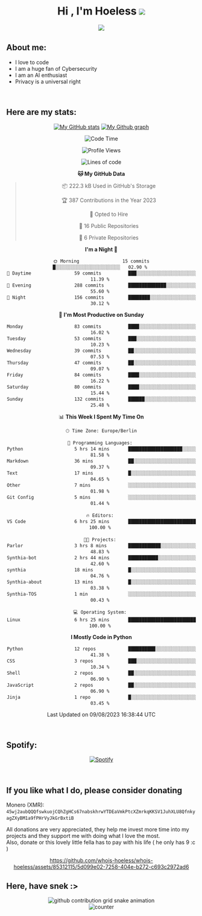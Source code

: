 <h1 align="center">Hi , I'm Hoeless <img src="https://media.giphy.com/media/hvRJCLFzcasrR4ia7z/giphy.gif" width="35"></h1>
<p align="center">
  <a href="https://github.com/whois-hoeless"><img src="https://readme-typing-svg.demolab.com?font=Roboto+Mono&weight=300&size=28&duration=4000&pause=100&color=C109F7&center=true&vCenter=true&width=580&height=127&lines=I'm+a+programmer;I'm+an+AI+enthusiast;I'm+a+big+fan+of+Neural+Networks;I'm+interested+in+Computer+Science;I+love+Cybersecurity;By+the+way+I+use+Arch+%F0%9F%92%80"></a>
</p>

## About me:

- I love to code
- I am a huge fan of Cybersecurity
- I am an AI enthusiast
- Privacy is a universal right

<br>

## Here are my stats:

<div align="center">
    
 [![My GitHub stats](https://github-readme-stats.vercel.app/api?username=whois-hoeless&count_private=true&show_icons=true&theme=radical)](https://github.com/whois-hoeless)
 [![My Github graph](http://github-profile-summary-cards.vercel.app/api/cards/profile-details?username=whois-hoeless&theme=radical)](https://github.com/whois-hoeless)

<!--START_SECTION:waka-->
![Code Time](http://img.shields.io/badge/Code%20Time-94%20hrs%2038%20mins-blue)

![Profile Views](http://img.shields.io/badge/Profile%20Views-2-blue)

![Lines of code](https://img.shields.io/badge/From%20Hello%20World%20I%27ve%20Written-36.7%20thousand%20lines%20of%20code-blue)

**🐱 My GitHub Data** 

> 📦 222.3 kB Used in GitHub's Storage 
 > 
> 🏆 387 Contributions in the Year 2023
 > 
> 💼 Opted to Hire
 > 
> 📜 16 Public Repositories 
 > 
> 🔑 6 Private Repositories 
 > 
**I'm a Night 🦉** 

```text
🌞 Morning                15 commits          █░░░░░░░░░░░░░░░░░░░░░░░░   02.90 % 
🌆 Daytime                59 commits          ███░░░░░░░░░░░░░░░░░░░░░░   11.39 % 
🌃 Evening                288 commits         ██████████████░░░░░░░░░░░   55.60 % 
🌙 Night                  156 commits         ████████░░░░░░░░░░░░░░░░░   30.12 % 
```
📅 **I'm Most Productive on Sunday** 

```text
Monday                   83 commits          ████░░░░░░░░░░░░░░░░░░░░░   16.02 % 
Tuesday                  53 commits          ███░░░░░░░░░░░░░░░░░░░░░░   10.23 % 
Wednesday                39 commits          ██░░░░░░░░░░░░░░░░░░░░░░░   07.53 % 
Thursday                 47 commits          ██░░░░░░░░░░░░░░░░░░░░░░░   09.07 % 
Friday                   84 commits          ████░░░░░░░░░░░░░░░░░░░░░   16.22 % 
Saturday                 80 commits          ████░░░░░░░░░░░░░░░░░░░░░   15.44 % 
Sunday                   132 commits         ██████░░░░░░░░░░░░░░░░░░░   25.48 % 
```


📊 **This Week I Spent My Time On** 

```text
🕑︎ Time Zone: Europe/Berlin

💬 Programming Languages: 
Python                   5 hrs 14 mins       ████████████████████░░░░░   81.58 % 
Markdown                 36 mins             ██░░░░░░░░░░░░░░░░░░░░░░░   09.37 % 
Text                     17 mins             █░░░░░░░░░░░░░░░░░░░░░░░░   04.65 % 
Other                    7 mins              ░░░░░░░░░░░░░░░░░░░░░░░░░   01.98 % 
Git Config               5 mins              ░░░░░░░░░░░░░░░░░░░░░░░░░   01.44 % 

🔥 Editors: 
VS Code                  6 hrs 25 mins       █████████████████████████   100.00 % 

🐱‍💻 Projects: 
Parlor                   3 hrs 8 mins        ████████████░░░░░░░░░░░░░   48.83 % 
Synthia-bot              2 hrs 44 mins       ███████████░░░░░░░░░░░░░░   42.60 % 
synthia                  18 mins             █░░░░░░░░░░░░░░░░░░░░░░░░   04.76 % 
Synthia-about            13 mins             █░░░░░░░░░░░░░░░░░░░░░░░░   03.38 % 
Synthia-TOS              1 min               ░░░░░░░░░░░░░░░░░░░░░░░░░   00.43 % 

💻 Operating System: 
Linux                    6 hrs 25 mins       █████████████████████████   100.00 % 
```

**I Mostly Code in Python** 

```text
Python                   12 repos            ██████████░░░░░░░░░░░░░░░   41.38 % 
CSS                      3 repos             ███░░░░░░░░░░░░░░░░░░░░░░   10.34 % 
Shell                    2 repos             ██░░░░░░░░░░░░░░░░░░░░░░░   06.90 % 
JavaScript               2 repos             ██░░░░░░░░░░░░░░░░░░░░░░░   06.90 % 
Jinja                    1 repo              █░░░░░░░░░░░░░░░░░░░░░░░░   03.45 % 
```




 Last Updated on 09/08/2023 16:38:44 UTC
<!--END_SECTION:waka-->
</div>
<br>

## Spotify:

<div align="center">

[![Spotify](https://whois-hoeless.vercel.app/api/spotify?background_color=0d1117&border_color=090d13)](https://open.spotify.com/user/heanchenhorst)
</div>

<br>

## If you like what I do, please consider donating

Monero (XMR): ```45wj2aubQQQfswkuojCQhZgHCs67nabskhrwYTDEaVmkPtcXZmrkqKKSV1JuhXLU8QfnkyagZXyBM1a9fPHrVyJkGrBxtiB```

All donations are very appreciated, they help me invest more time into my projects and they support me with doing what I love the most.  
Also, donate or this lovely little fella has to pay with his life (  he only has 9 :c  )

<div align="center">


https://github.com/whois-hoeless/whois-hoeless/assets/85312115/5d099e02-7258-404e-b272-c693c2972ad6


</div>

## Here, have snek :>
<div align="center">
<picture>
  <source media="(prefers-color-scheme: dark)" srcset="https://raw.githubusercontent.com/whois-hoeless/whois-hoeless/output/github-contribution-grid-snake-dark.svg">
  <source media="(prefers-color-scheme: light)" srcset="https://raw.githubusercontent.com/whois-hoeless/whois-hoeless/output/github-contribution-grid-snake.svg">
  <img alt="github contribution grid snake animation" src="https://raw.githubusercontent.com/whois-hoeless/whois-hoeless/output/github-contribution-grid-snake.svg">
</div>

<div align="center">
  <img src="https://moe-counter.glitch.me/get/@hoeless_count?theme=rule34" alt="counter" />
</div>
